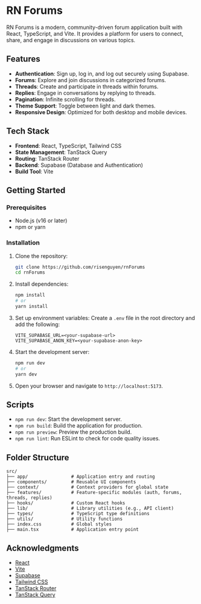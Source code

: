 # RN Forums

RN Forums is a modern, community-driven forum application built with React, TypeScript, and Vite. It provides a platform for users to connect, share, and engage in discussions on various topics.

## Features

- **Authentication**: Sign up, log in, and log out securely using Supabase.
- **Forums**: Explore and join discussions in categorized forums.
- **Threads**: Create and participate in threads within forums.
- **Replies**: Engage in conversations by replying to threads.
- **Pagination**: Infinite scrolling for threads.
- **Theme Support**: Toggle between light and dark themes.
- **Responsive Design**: Optimized for both desktop and mobile devices.

## Tech Stack

- **Frontend**: React, TypeScript, Tailwind CSS
- **State Management**: TanStack Query
- **Routing**: TanStack Router
- **Backend**: Supabase (Database and Authentication)
- **Build Tool**: Vite

## Getting Started

### Prerequisites

- Node.js (v16 or later)
- npm or yarn

### Installation

1. Clone the repository:

   ```bash
   git clone https://github.com/risenguyen/rnForums
   cd rnForums
   ```

2. Install dependencies:

   ```bash
   npm install
   # or
   yarn install
   ```

3. Set up environment variables:
   Create a `.env` file in the root directory and add the following:

   ```env
   VITE_SUPABASE_URL=<your-supabase-url>
   VITE_SUPABASE_ANON_KEY=<your-supabase-anon-key>
   ```

4. Start the development server:

   ```bash
   npm run dev
   # or
   yarn dev
   ```

5. Open your browser and navigate to `http://localhost:5173`.

## Scripts

- `npm run dev`: Start the development server.
- `npm run build`: Build the application for production.
- `npm run preview`: Preview the production build.
- `npm run lint`: Run ESLint to check for code quality issues.

## Folder Structure

```
src/
├── app/                # Application entry and routing
├── components/         # Reusable UI components
├── context/            # Context providers for global state
├── features/           # Feature-specific modules (auth, forums, threads, replies)
├── hooks/              # Custom React hooks
├── lib/                # Library utilities (e.g., API client)
├── types/              # TypeScript type definitions
├── utils/              # Utility functions
├── index.css           # Global styles
├── main.tsx            # Application entry point
```

## Acknowledgments

- [React](https://reactjs.org/)
- [Vite](https://vitejs.dev/)
- [Supabase](https://supabase.io/)
- [Tailwind CSS](https://tailwindcss.com/)
- [TanStack Router](https://tanstack.com/router)
- [TanStack Query](https://tanstack.com/query)
